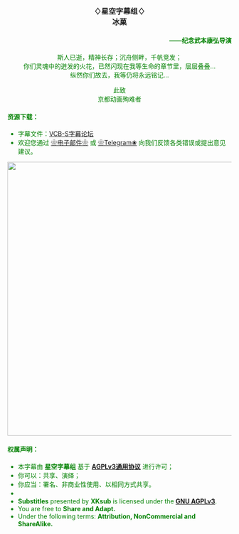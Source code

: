 <h3 align="center">♢星空字幕组♢<br>冰菓</h3>
<h4 align="right"><font color="green">——纪念武本康弘导演</h4>

<p align="center">
	斯人已逝，精神长存；沉舟侧畔，千帆竞发；<br>
	你们灵魂中的迸发的火花，已然闪现在我等生命的章节里，层层叠叠…<br>
	纵然你们故去，我等仍将永远铭记…<br>
</p>
<p align="center">
	此致<br>
	京都动画殉难者
</p>
<h4>资源下载：</h4>
<ul>
    <li>字幕文件：<a href="https://bbs.acgrip.com/thread-6630-1-1.html">VCB-S字幕论坛</a></li>
    <li>欢迎您通过 <a href="haruhanasub@gmail.com" target="_blank">❀电子邮件❀</a> 或 <a href="https://t.me/Haruhana_Funsub" target="_blank">❀Telegram❀</a> 向我们反馈各类错误或提出意见建议。</li>
</ul>

<p>
	<img src="https://bbs.acgrip.com/data/attachment/forum/202009/28/183720dfle68z29l3t6t1d.png" alt="" style="width: 960px; height: 616px; display: block; margin: auto;">
</p>

<h4>权属声明：</h4>
<ul>
	<li>本字幕由 <b>星空字幕组</b> 基于 <a href="https://www.gnu.org/licenses/agpl-3.0.html" target="_blank"><b>AGPLv3通用协议</b></a> 进行许可；</li>
	<li>你可以：共享、演绎；</li>
	<li>你应当：署名、非商业性使用、以相同方式共享。</li>
	<li>　</li>
	<li><b>Substitles</b> presented by <b>XKsub</b> is licensed under the <a href="https://www.gnu.org/licenses/agpl-3.0.html" target="_blank"><b>GNU AGPLv3</b></a>.</li>
	<li>You are free to <b>Share and Adapt.</b></li>
	<li>Under the following terms: <b>Attribution, NonCommercial and ShareAlike.</b></li>
</ul>

